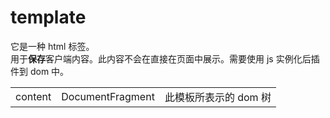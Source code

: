 # template

它是一种 html 标签。  
用于**保存**客户端内容。此内容不会在直接在页面中展示。需要使用 js 实例化后插件到 dom 中。

|         |                  |                       |
| ------- | ---------------- | --------------------- |
| content | DocumentFragment | 此模板所表示的 dom 树 |
